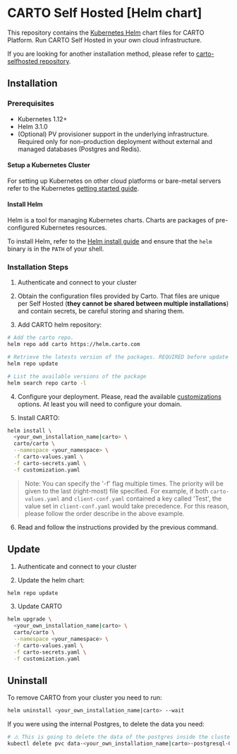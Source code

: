 # CARTO Self Hosted [Helm chart]

This repository contains the [Kubernetes Helm](https://github.com/helm/helm) chart files for CARTO Platform. Run CARTO Self Hosted in your own cloud infrastructure.

If you are looking for another installation method, please refer to [carto-selfhosted repository](https://github.com/CartoDB/carto-selfhosted).

## Installation

### Prerequisites

- Kubernetes 1.12+
- Helm 3.1.0
- (Optional) PV provisioner support in the underlying infrastructure. Required only for non-production deployment without external and managed databases (Postgres and Redis).

<!--
Currently the only Kubernetes that have been tested are EKS, GKE and AKS.
-->

#### Setup a Kubernetes Cluster

For setting up Kubernetes on other cloud platforms or bare-metal servers refer to the Kubernetes [getting started guide](http://kubernetes.io/docs/getting-started-guides/).

#### Install Helm

Helm is a tool for managing Kubernetes charts. Charts are packages of pre-configured Kubernetes resources.

To install Helm, refer to the [Helm install guide](https://github.com/helm/helm#install) and ensure that the `helm` binary is in the `PATH` of your shell.

### Installation Steps

1. Authenticate and connect to your cluster

2. Obtain the configuration files provided by Carto.
That files are unique per Self Hosted (**they cannot be shared between multiple installations**) and contain secrets, be careful storing and sharing them.

3. Add CARTO helm repository:

  ```bash
  # Add the carto repo.
  helm repo add carto https://helm.carto.com

  # Retrieve the latests version of the packages. REQUIRED before update to a new version.
  helm repo update

  # List the available versions of the package
  helm search repo carto -l
  ```

4. Configure your deployment. Please, read the available [customizations](customizations/README.md) options. At least you will need
to configure your domain.

5. Install CARTO:

  ```bash
  helm install \
    <your_own_installation_name|carto> \
    carto/carto \
    --namespace <your_namespace> \
    -f carto-values.yaml \
    -f carto-secrets.yaml \
    -f customization.yaml
  ```

  > Note: You can specify the '-f' flag multiple times. The priority will be given to the last (right-most) file specified. For example, if both `carto-values.yaml` and `client-conf.yaml` contained a key called 'Test', the value set in `client-conf.yaml` would take precedence. For this reason, please follow the order describe in the above example.

6. Read and follow the instructions provided by the previous command.

## Update

1. Authenticate and connect to your cluster

2. Update the helm chart:

  ```bash
  helm repo update
  ```

3. Update CARTO

  ```bash
  helm upgrade \
    <your_own_installation_name|carto> \
    carto/carto \
    --namespace <your_namespace> \
    -f carto-values.yaml \
    -f carto-secrets.yaml \
    -f customization.yaml
  ```

## Uninstall

To remove CARTO from your cluster you need to run:

```bash
helm uninstall <your_own_installation_name|carto> --wait
```

If you were using the internal Postgres, to delete the data you need:

```bash
# ⚠️ This is going to delete the data of the postgres inside the cluster ⚠️
kubectl delete pvc data-<your_own_installation_name|carto>-postgresql-0
```
